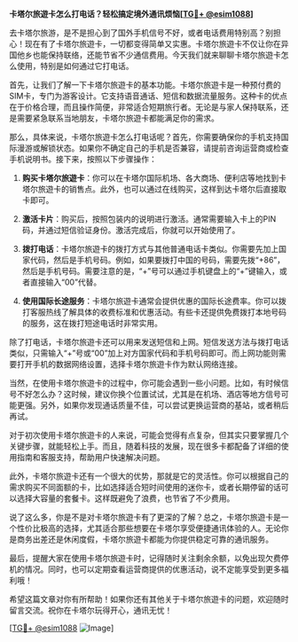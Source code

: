 **卡塔尔旅遊卡怎么打电话？轻松搞定境外通讯烦恼[[TG💪+ @esim1088](https://t.me/s/esim1088)]**

去卡塔尔旅游，是不是担心到了国外手机信号不好，或者电话费用特别高？别担心！现在有了卡塔尔旅遊卡，一切都变得简单又实惠。卡塔尔旅遊卡不仅让你在异国他乡也能保持联络，还能节省不少通信费用。今天我们就来聊聊卡塔尔旅遊卡怎么使用，特别是如何通过它打电话。

首先，让我们了解一下卡塔尔旅遊卡的基本功能。卡塔尔旅遊卡是一种预付费的SIM卡，专门为游客设计。它支持语音通话、短信和数据流量服务。这种卡的优点在于价格合理，而且操作简便，非常适合短期旅行者。无论是与家人保持联系，还是需要紧急联系当地朋友，卡塔尔旅遊卡都能满足你的需求。

那么，具体来说，卡塔尔旅遊卡怎么打电话呢？首先，你需要确保你的手机支持国际漫游或解锁状态。如果你不确定自己的手机是否兼容，请提前咨询运营商或检查手机说明书。接下来，按照以下步骤操作：

1. **购买卡塔尔旅遊卡**：你可以在卡塔尔国际机场、各大商场、便利店等地找到卡塔尔旅遊卡的销售点。此外，也可以通过在线购买，这样到达卡塔尔后直接取卡即可。

2. **激活卡片**：购买后，按照包装内的说明进行激活。通常需要输入卡上的PIN码，并通过短信验证身份。激活完成后，你就可以开始使用了。

3. **拨打电话**：卡塔尔旅遊卡的拨打方式与其他普通电话卡类似。你需要先加上国家代码，然后是手机号码。例如，如果要拨打中国的号码，需要先拨“+86”，然后是手机号码。需要注意的是，“+”号可以通过手机键盘上的“+”键输入，或者直接输入“00”代替。

4. **使用国际长途服务**：卡塔尔旅遊卡通常会提供优惠的国际长途费率。你可以拨打客服热线了解具体的收费标准和优惠活动。有些卡还提供免费拨打本地号码的服务，这在拨打短途电话时非常实用。

除了打电话，卡塔尔旅遊卡还可以用来发送短信和上网。短信发送方法与拨打电话类似，只需输入“+”号或“00”加上对方国家代码和手机号码即可。而上网功能则需要打开手机的数据网络设置，选择卡塔尔旅遊卡作为默认网络连接。

当然，在使用卡塔尔旅遊卡的过程中，你可能会遇到一些小问题。比如，有时候信号不好怎么办？这时候，建议你换个位置试试，尤其是在机场、酒店等地方信号可能更强。另外，如果你发现通话质量不佳，可以尝试更换运营商的基站，或者稍后再试。

对于初次使用卡塔尔旅遊卡的人来说，可能会觉得有点复杂，但其实只要掌握几个关键步骤，就能轻松上手。而且，随着科技的发展，现在很多卡都配备了详细的使用指南和客服支持，帮助用户快速解决问题。

此外，卡塔尔旅遊卡还有一个很大的优势，那就是它的灵活性。你可以根据自己的需求购买不同面额的卡，比如选择适合短时间使用的迷你卡，或者长期停留的话可以选择大容量的套餐卡。这样既避免了浪费，也节省了不少费用。

说了这么多，你是不是对卡塔尔旅遊卡有了更深的了解？总之，卡塔尔旅遊卡是一个性价比极高的选择，尤其适合那些想要在卡塔尔享受便捷通讯体验的人。无论你是商务出差还是休闲度假，卡塔尔旅遊卡都能为你提供稳定可靠的通讯服务。

最后，提醒大家在使用卡塔尔旅遊卡时，记得随时关注剩余余额，以免出现欠费停机的情况。同时，也可以定期查看运营商提供的优惠活动，说不定能享受到更多福利哦！

希望这篇文章对你有所帮助！如果你还有其他关于卡塔尔旅遊卡的问题，欢迎随时留言交流。祝你在卡塔尔玩得开心，通讯无忧！

[[TG💪+ @esim1088](https://t.me/s/esim1088) ![Image](https://i.postimg.cc/4NQfJmqS/Snipaste-2025-05-13-00-14-12.png)]